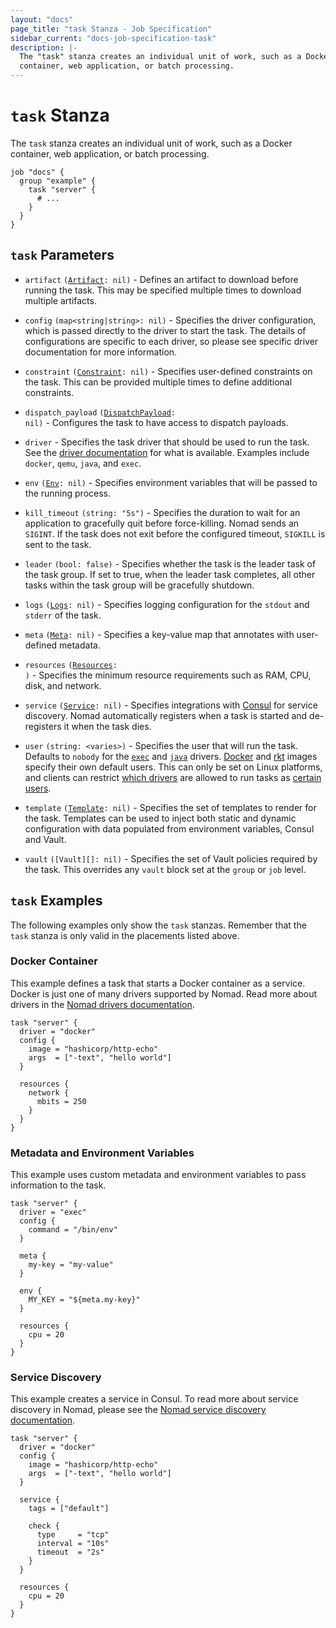 ```yaml
---
layout: "docs"
page_title: "task Stanza - Job Specification"
sidebar_current: "docs-job-specification-task"
description: |-
  The "task" stanza creates an individual unit of work, such as a Docker
  container, web application, or batch processing.
---
```


# `task` Stanza

The `task` stanza creates an individual unit of work, such as a Docker
container, web application, or batch processing.

```hcl
job "docs" {
  group "example" {
    task "server" {
      # ...
    }
  }
}
```

## `task` Parameters

- `artifact` <code>([Artifact][]: nil)</code> - Defines an artifact to download
  before running the task. This may be specified multiple times to download
  multiple artifacts.

- `config` `(map<string|string>: nil)` - Specifies the driver configuration,
  which is passed directly to the driver to start the task. The details of
  configurations are specific to each driver, so please see specific driver
  documentation for more information.

- `constraint` <code>([Constraint][]: nil)</code> - Specifies user-defined
  constraints on the task. This can be provided multiple times to define
  additional constraints.

- `dispatch_payload` <code>([DispatchPayload][]: nil)</code> - Configures the
  task to have access to dispatch payloads.

- `driver` - Specifies the task driver that should be used to run the
  task. See the [driver documentation](/docs/drivers/index.html) for what
  is available. Examples include `docker`, `qemu`, `java`, and `exec`.

- `env` <code>([Env][]: nil)</code> - Specifies environment variables that will
  be passed to the running process.

- `kill_timeout` `(string: "5s")` - Specifies the duration to wait for an
  application to gracefully quit before force-killing. Nomad sends an `SIGINT`.
  If the task does not exit before the configured timeout, `SIGKILL` is sent to
  the task.

- `leader` `(bool: false)` - Specifies whether the task is the leader task of
  the task group. If set to true, when the leader task completes, all other
  tasks within the task group will be gracefully shutdown.

- `logs` <code>([Logs][]: nil)</code> - Specifies logging configuration for the
  `stdout` and `stderr` of the task.

- `meta` <code>([Meta][]: nil)</code> - Specifies a key-value map that annotates
  with user-defined metadata.

- `resources` <code>([Resources][]: <required>)</code> - Specifies the minimum
  resource requirements such as RAM, CPU, disk, and network.

- `service` <code>([Service][]: nil)</code> - Specifies integrations with
  [Consul][] for service discovery. Nomad automatically registers when a task
  is started and de-registers it when the task dies.

- `user` `(string: <varies>)` - Specifies the user that will run the task.
  Defaults to `nobody` for the [`exec`][exec] and [`java`][java] drivers.
  [Docker][] and [rkt][] images specify their own default users.  This can only
  be set on Linux platforms, and clients can restrict
  [which drivers][user_drivers] are allowed to run tasks as
  [certain users][user_blacklist].

- `template` <code>([Template][]: nil)</code> - Specifies the set of templates
  to render for the task. Templates can be used to inject both static and
  dynamic configuration with data populated from environment variables, Consul
  and Vault.

- `vault` <code>([Vault][]: nil)</code> - Specifies the set of Vault policies
  required by the task. This overrides any `vault` block set at the `group` or
  `job` level.

## `task` Examples

The following examples only show the `task` stanzas. Remember that the
`task` stanza is only valid in the placements listed above.

### Docker Container

This example defines a task that starts a Docker container as a service. Docker
is just one of many drivers supported by Nomad. Read more about drivers in the
[Nomad drivers documentation](/docs/drivers/index.html).

```hcl
task "server" {
  driver = "docker"
  config {
    image = "hashicorp/http-echo"
    args  = ["-text", "hello world"]
  }

  resources {
    network {
      mbits = 250
    }
  }
}
```

### Metadata and Environment Variables

This example uses custom metadata and environment variables to pass information
to the task.

```hcl
task "server" {
  driver = "exec"
  config {
    command = "/bin/env"
  }

  meta {
    my-key = "my-value"
  }

  env {
    MY_KEY = "${meta.my-key}"
  }

  resources {
    cpu = 20
  }
}
```

### Service Discovery

This example creates a service in Consul. To read more about service discovery
in Nomad, please see the [Nomad service discovery documentation][service].

```hcl
task "server" {
  driver = "docker"
  config {
    image = "hashicorp/http-echo"
    args  = ["-text", "hello world"]
  }

  service {
    tags = ["default"]

    check {
      type     = "tcp"
      interval = "10s"
      timeout  = "2s"
    }
  }

  resources {
    cpu = 20
  }
}
```

[artifact]: /docs/job-specification/artifact.html "Nomad artifact Job Specification"
[consul]: https://www.consul.io/ "Consul by HashiCorp"
[constraint]: /docs/job-specification/constraint.html "Nomad constraint Job Specification"
[dispatchpayload]: /docs/job-specification/dispatch_payload.html "Nomad dispatch_payload Job Specification"
[env]: /docs/job-specification/env.html "Nomad env Job Specification"
[meta]: /docs/job-specification/meta.html "Nomad meta Job Specification"
[resources]: /docs/job-specification/resources.html "Nomad resources Job Specification"
[logs]: /docs/job-specification/logs.html "Nomad logs Job Specification"
[service]: /docs/service-discovery/index.html "Nomad Service Discovery"
[exec]: /docs/drivers/exec.html "Nomad exec Driver"
[java]: /docs/drivers/java.html "Nomad Java Driver"
[Docker]: /docs/drivers/docker.html "Nomad Docker Driver"
[rkt]: /docs/drivers/rkt.html "Nomad rkt Driver"
[template]: /docs/job-specification/template.html "Nomad template Job Specification"
[user_drivers]: /docs/agent/configuration/client.html#_quot_user_checked_drivers_quot_
[user_blacklist]: /docs/agent/configuration/client.html#_quot_user_blacklist_quot_
